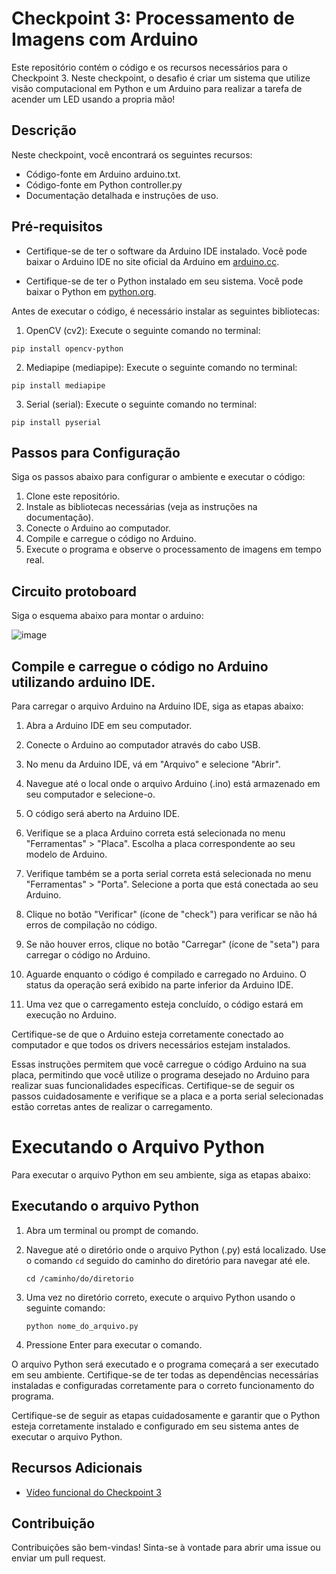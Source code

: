 # Checkpoint 3: Processamento de Imagens com Arduino

Este repositório contém o código e os recursos necessários para o Checkpoint 3. Neste checkpoint, o desafio é criar um sistema que utilize visão computacional em Python e um Arduino para realizar a tarefa de acender um LED usando a propria mão!

## Descrição

Neste checkpoint, você encontrará os seguintes recursos:

- Código-fonte em Arduino arduino.txt.
- Código-fonte em Python controller.py
- Documentação detalhada e instruções de uso.

## Pré-requisitos

- Certifique-se de ter o software da Arduino IDE instalado. Você pode baixar o Arduino IDE no site oficial da Arduino em [arduino.cc](https://www.arduino.cc/).

- Certifique-se de ter o Python instalado em seu sistema. Você pode baixar o Python em [python.org](https://www.python.org/downloads/).

Antes de executar o código, é necessário instalar as seguintes bibliotecas:

1. OpenCV (cv2): Execute o seguinte comando no terminal:

```
pip install opencv-python
```

2. Mediapipe (mediapipe): Execute o seguinte comando no terminal:

```
pip install mediapipe
```

3. Serial (serial): Execute o seguinte comando no terminal:

```
pip install pyserial
```

## Passos para Configuração

Siga os passos abaixo para configurar o ambiente e executar o código:

1. Clone este repositório.
2. Instale as bibliotecas necessárias (veja as instruções na documentação).
3. Conecte o Arduino ao computador.
4. Compile e carregue o código no Arduino.
5. Execute o programa e observe o processamento de imagens em tempo real.


## Circuito protoboard

Siga o esquema abaixo para montar o arduino:

![image](https://github.com/CaarlosAndrade/checkpoint3/assets/44757104/fb5a9271-b375-4e08-aec8-f9db264bbf6f)


## Compile e carregue o código no Arduino utilizando arduino IDE.

Para carregar o arquivo Arduino na Arduino IDE, siga as etapas abaixo:

1. Abra a Arduino IDE em seu computador.

2. Conecte o Arduino ao computador através do cabo USB.

3. No menu da Arduino IDE, vá em "Arquivo" e selecione "Abrir".

4. Navegue até o local onde o arquivo Arduino (.ino) está armazenado em seu computador e selecione-o.

5. O código será aberto na Arduino IDE.

6. Verifique se a placa Arduino correta está selecionada no menu "Ferramentas" > "Placa". Escolha a placa correspondente ao seu modelo de Arduino.

7. Verifique também se a porta serial correta está selecionada no menu "Ferramentas" > "Porta". Selecione a porta que está conectada ao seu Arduino.

8. Clique no botão "Verificar" (ícone de "check") para verificar se não há erros de compilação no código.

9. Se não houver erros, clique no botão "Carregar" (ícone de "seta") para carregar o código no Arduino.

10. Aguarde enquanto o código é compilado e carregado no Arduino. O status da operação será exibido na parte inferior da Arduino IDE.

11. Uma vez que o carregamento esteja concluído, o código estará em execução no Arduino.

Certifique-se de que o Arduino esteja corretamente conectado ao computador e que todos os drivers necessários estejam instalados.

Essas instruções permitem que você carregue o código Arduino na sua placa, permitindo que você utilize o programa desejado no Arduino para realizar suas funcionalidades específicas. Certifique-se de seguir os passos cuidadosamente e verifique se a placa e a porta serial selecionadas estão corretas antes de realizar o carregamento.


# Executando o Arquivo Python

Para executar o arquivo Python em seu ambiente, siga as etapas abaixo:

## Executando o arquivo Python

1. Abra um terminal ou prompt de comando.

2. Navegue até o diretório onde o arquivo Python (.py) está localizado. Use o comando `cd` seguido do caminho do diretório para navegar até ele.

   ```shell
   cd /caminho/do/diretorio
   ```

3. Uma vez no diretório correto, execute o arquivo Python usando o seguinte comando:

   ```shell
   python nome_do_arquivo.py
   ```

4. Pressione Enter para executar o comando.

O arquivo Python será executado e o programa começará a ser executado em seu ambiente. Certifique-se de ter todas as dependências necessárias instaladas e configuradas corretamente para o correto funcionamento do programa.

Certifique-se de seguir as etapas cuidadosamente e garantir que o Python esteja corretamente instalado e configurado em seu sistema antes de executar o arquivo Python.

## Recursos Adicionais

- [Vídeo funcional do Checkpoint 3](https://youtu.be/xnJLwoM1Ujo)

## Contribuição

Contribuições são bem-vindas! Sinta-se à vontade para abrir uma issue ou enviar um pull request.







